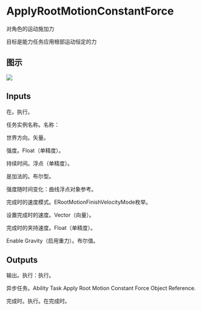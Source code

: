 # ApplyRootMotionConstantForce

对角色的运动施加力

目标是能力任务应用根部运动恒定的力

## 图示

![]($-20221218-17330203.png)

## Inputs

在。执行。

任务实例名称。名称：

世界方向。矢量。

强度。Float（单精度）。

持续时间。浮点（单精度）。

是加法的。布尔型。

强度随时间变化：曲线浮点对象参考。

完成时的速度模式。ERootMotionFinishVelocityMode枚举。

设置完成时的速度。Vector（向量）。

完成时的夹持速度。Float（单精度）。

Enable Gravity（启用重力）。布尔值。 

## Outputs

输出。执行：执行。

异步任务。Ability Task Apply Root Motion Constant Force Object Reference.

完成时。执行。在完成时。
